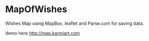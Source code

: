 MapOfWishes
===========

Wishes Map using MapBox, leaflet and Parse.com for saving data.

demo here http://map.karmiart.com
